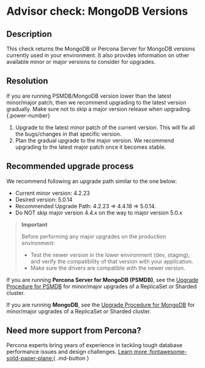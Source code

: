 # Advisor check: MongoDB Versions
## Description
This check returns the MongoDB or Percona Server for MongoDB versions currently used in your environment. It also provides information on other available minor or major versions to consider for upgrades.

## Resolution
If you are running PSMDB/MongoDB version lower than the latest minor/major patch, then we recommend upgrading to the latest version gradually. Make sure not to skip a major version release when upgrading. 
{.power-number}

1. Upgrade to the latest minor patch of the current version. This will fix all the bugs/changes in that specific version.
2. Plan the gradual upgrade to the major version. We recommend upgrading to the latest major patch once it becomes stable.

## Recommended upgrade process
We recommend following an upgrade path similar to the one below: 
- Current minor version: 4.2.23
- Desired version: 5.0.14
- Recommended Upgrade Path: 4.2.23 => 4.4.18 => 5.0.14.
- Do NOT skip major version 4.4.x on the way to major version 5.0.x


> **Important**
> 
>Before performing any major upgrades on the production environment: 
>- Test the newer version in the lower environment (dev, staging), and verify the compatibility of that version with your application.
>- Make sure the drivers are compatible with the newer version.

If you are running **Percona Server for MongoDB (PSMDB)**, see the [Upgrade Procedure for PSMDB](https://www.percona.com/blog/upgrade-process-of-percona-server-for-mongodb-replica-set-and-shard-cluster/) for minor/major upgrades of a ReplicaSet or Sharded cluster.

If you are running **MongoDB**, see the [Upgrade Procedure for MongoDB](https://www.mongodb.com/docs/manual/tutorial/upgrade-revision/) for minor/major upgrades of a ReplicaSet or Sharded cluster.

## Need more support from Percona?

Percona experts bring years of experience in tackling tough database performance issues and design challenges.
[Learn more :fontawesome-solid-paper-plane:](https://per.co.na/subscribe){ .md-button }

